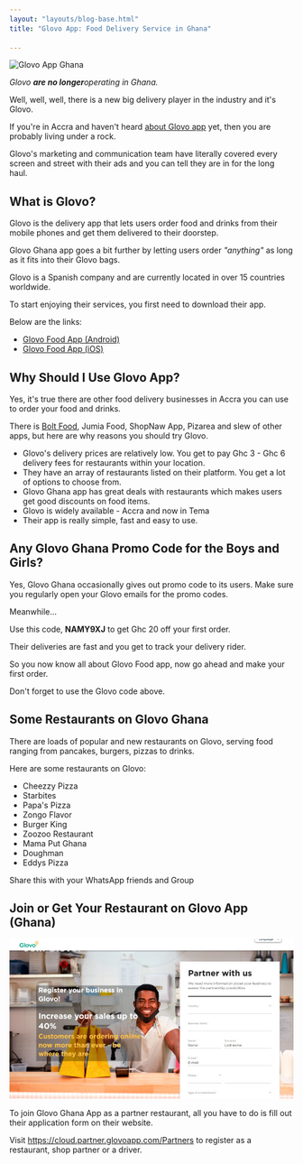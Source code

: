 ```yaml
---
layout: "layouts/blog-base.html"
title: "Glovo App: Food Delivery Service in Ghana"

---
```


<img src= "/images/blogpics/glovo-food-ghana.jpg" alt= "Glovo App Ghana" class= "img-responsive center-block" loading="lazy">
      
  <p><em>Glovo <strong>are no longer</strong>operating in Ghana.</em></p>
      <p>Well, well, well, there is a new big delivery player in the industry and it's Glovo.</p>
      <p>If you're in Accra and haven't heard <a href="https://about.glovoapp.com/en/" target="_blank" rel="noreferrer"> about Glovo app</a> yet, 
        then you are probably living under a rock.</p>
      <p>Glovo's marketing and communication team have literally covered every 
      screen and street with their ads and you can tell they are in for the long haul.</p>
      <h2>What is Glovo?</h2>
      <p>Glovo is the delivery app that lets users order food and drinks from 
       their mobile phones and get them delivered to their doorstep.</p>
      <p>Glovo Ghana app goes a bit further by letting users order <em>"anything"</em> as long as it fits into their Glovo bags.</p>
      <p>Glovo is a Spanish company and are currently located in over 15 countries worldwide.</p>

  <p>To start enjoying their services, you first need to download their app.</p>
      <p>Below are the links:</p>
      <ul>
       <li><a href="https://play.google.com/store/apps/details?id=com.glovo" target="_blank" rel="noreferrer">Glovo Food App (Android)</a></li>
       <li><a href="https://apps.apple.com/app/id951812684?mt=8" target="_blank" rel="noreferrer">Glovo Food App (iOS)</a></li>
      </ul>

  <h2>Why Should I Use Glovo App?</h2>
      <p>Yes, it's true there are other food delivery businesses in Accra you can use to order your food and drinks.</p>
      <p>There is <a href="bolt-food-ghana">Bolt Food</a>, Jumia Food, ShopNaw App, Pizarea and slew of other apps, 
      but here are why reasons you should try Glovo.</p>
      <ul>
       <li>Glovo's delivery prices are relatively low. You get to pay 
       Ghc 3 - Ghc 6 delivery fees for restaurants within your location.</li>
       <li>They have an array of restaurants listed on their platform. 
       You get a lot of options to choose from.</li>
       <li>Glovo Ghana app has great deals with restaurants 
       which makes users get good discounts on food items.</li>
       <li>Glovo is widely available - Accra and now in Tema</li>
       <li>Their app is really simple, fast and easy to use.</li>
      </ul>

  <h2>Any Glovo Ghana Promo Code for the Boys and Girls?</h2>
      <p>Yes, Glovo Ghana occasionally gives out promo code to its users. 
      Make sure you regularly open your Glovo emails for the promo codes.</p>
      <p>Meanwhile...</p>
      <p>Use this code, <strong>NAMY9XJ</strong> to get Ghc 20 off your first order.</p>
      <p>Their deliveries are fast and you get to track your delivery rider.</p>
      <p>So you now know all about Glovo Food app, now go ahead and make your first order.</p>
      <p>Don't forget to use the Glovo code above.</p>

  <h2>Some Restaurants on Glovo Ghana</h2>
      <p>There are loads of popular and new restaurants on Glovo, serving food ranging
       from pancakes, burgers, pizzas to drinks.</p>
      <p>Here are some restaurants on Glovo:</p> 
      <ul>
       <li>Cheezzy Pizza</li>
       <li>Starbites</li>
       <li>Papa's Pizza</li>
       <li>Zongo Flavor</li>
       <li>Burger King</li>
       <li>Zoozoo Restaurant</li>
       <li>Mama Put Ghana</li>
       <li>Doughman</li>
       <li>Eddys Pizza</li>
      </ul>
 
  <p>Share this with your WhatsApp friends and Group</p>
      <div class="a2a_kit a2a_kit_size_32 a2a_default_style">
       <a class="a2a_button_whatsapp"></a>
      </div>

  <h2>Join or Get Your Restaurant on Glovo App (Ghana) </h2>
      <img src= "../images/blogpics/partner-with-glovo.jpg" alt= "Glovo App Ghana" class= "img-responsive center-block" loading="lazy">
      <p>To join Glovo Ghana App as a partner restaurant, all you have to do is fill out their 
      application form on their website.</p>
      <p>Visit <a href="https://cloud.partner.glovoapp.com/Partners" target="_blank" rel="noreferrer"> https://cloud.partner.glovoapp.com/Partners</a> to register 
      as a restaurant, shop partner or a driver.</p>

     